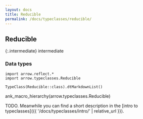 ```yaml
---
layout: docs
title: Reducible
permalink: /docs/typeclasses/reducible/
---
```


## Reducible

{:.intermediate}
intermediate

### Data types

```kotlin:ank:replace
import arrow.reflect.*
import arrow.typeclasses.Reducible

TypeClass(Reducible::class).dtMarkdownList()
```

ank_macro_hierarchy(arrow.typeclasses.Reducible)

TODO. Meanwhile you can find a short description in the [intro to typeclasses]({{ '/docs/typeclasses/intro/' | relative_url }}).
